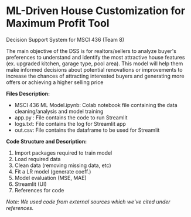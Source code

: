 # ML-Driven House Customization for Maximum Profit Tool
Decision Support System for MSCI 436 (Team 8)

The main objective of the DSS is for realtors/sellers to analyze buyer's preferences to understand and identify the most attractive house features (ex. upgraded kitchen, garage type, pool area). This model will help them make informed decisions about potential renovations or improvements to increase the chances of attracting interested buyers and generating more offers or achieving a higher selling price

**Files Description:**
- MSCI 436 ML Model.ipynb: Colab notebook file containing the data cleaning/analysis and model training 
- app.py : File contains the code to run Streamlit 
- logs.txt: File contains the log for Streamlit app
- out.csv: File contains the dataframe to be used for Streamlit

**Code Structure and Description:** 
1. Import packages required to train model
2. Load required data
3. Clean data (removing missing data, etc)
4. Fit a LR model (generate coeff.)
5. Model evaluation (MSE, MAE)
6. Streamlit (UI)
7. References for code

*Note: We used code from external sources which we've cited under references.*

